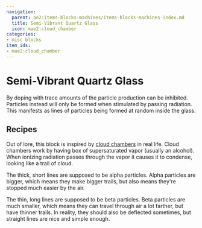```yaml
---
navigation:
  parent: ae2:items-blocks-machines/items-blocks-machines-index.md
  title: Semi-Vibrant Quartz Glass
  icon: mae2:cloud_chamber
categories:
- misc blocks
item_ids:
- mae2:cloud_chamber
---
```


# Semi-Vibrant Quartz Glass

<BlockImage id="mae2:cloud_chamber" scale="8" />

By doping <ItemLink id="ae2:quartz_vibrant_glass" /> with trace amounts of
<ItemLink id="minecraft:amethyst_shard" /> the particle production can be
inhibited. Particles instead will only be formed when stimulated by passing
radiation. This manifests as lines of particles being formed at random inside
the glass.

## Recipes

<RecipeFor id="mae2:cloud_chamber" />

Out of lore, this block is inspired by [cloud
chambers](https://en.wikipedia.org/wiki/Cloud_chamber) in real life. Cloud
chambers work by having box of supersaturated vapor (usually an alcohol). When
ionizing radiation passes through the vapor it causes it to condense, looking
like a trail of cloud.

The thick, short lines are supposed to be alpha particles. Alpha particles are
bigger, which means they make bigger trails, but also means they're stopped much
easier by the air.

The thin, long lines are supposed to be beta particles. Beta particles are
much smaller, which means they can travel through air a lot farther, but have
thinner trails. In reality, they should also be deflected sometimes, but
straight lines are nice and simple enough.